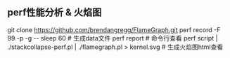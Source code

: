 ## perf性能分析 & 火焰图


git clone https://github.com/brendangregg/FlameGraph.git
perf record -F 99 -p <pid> -g -- sleep 60  # 生成data文件
perf report  # 命令行查看
perf script | ./stackcollapse-perf.pl | ./flamegraph.pl  > kernel.svg  # 生成火焰图html查看